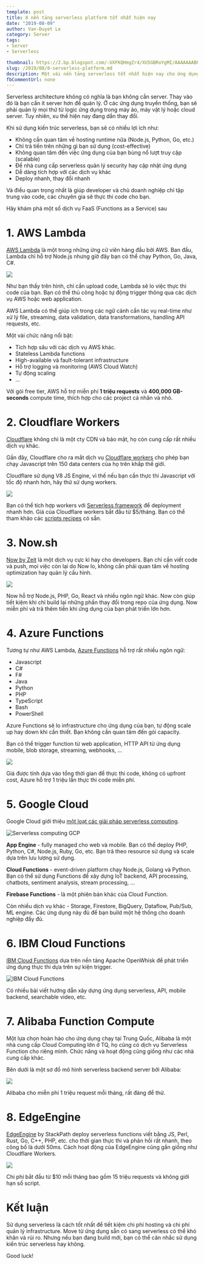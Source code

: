 ```yaml
---
template: post
title: 8 nền tảng serverless platform tốt nhất hiện nay
date: "2019-08-09"
author: Van-Duyet Le
category: Server
tags:
- Server
- Serverless

thumbnail: https://2.bp.blogspot.com/-UXFKQHmgZr4/XU5GBRoYgMI/AAAAAAABFX4/36g3ohD57bUaGSoqwPctGsTdL4lG85vPwCK4BGAYYCw/s1600/serverless-arch.jpg
slug: /2019/08/8-serverless-platform.md
description: Một vài nền tảng serverless tốt nhất hiện nay cho ứng dụng của bạn.
fbCommentUrl: none
---
```


Serverless architecture không có nghĩa là bạn không cần server. Thay vào đó là bạn cần ít server hơn để quản lý. Ở các ứng dụng truyền thống, bạn sẽ phải quản lý mọi thứ từ logic ứng dụng trong máy ảo, máy vật lý hoặc cloud server. Tuy nhiên, xu thế hiện nay đang dần thay đổi.

<script type="text/javascript" src="https://ssl.gstatic.com/trends_nrtr/1845_RC03/embed_loader.js"></script> <script type="text/javascript"> trends.embed.renderExploreWidget("TIMESERIES", {"comparisonItem":[{"keyword":"serverless","geo":"","time":"today 5-y"}],"category":0,"property":""}, {"exploreQuery":"date=today%205-y&q=serverless","guestPath":"https://trends.google.com:443/trends/embed/"}); </script> 


Khi sử dụng kiến trúc serverless, bạn sẽ có nhiều lợi ích như:
- Không cần quan tâm về hosting runtime nữa (Node.js, Python, Go, etc.)
- Chỉ trả tiền trên những gì bạn sử dụng (cost-effective)
- Không quan tâm đến việc ứng dụng của bạn bùng nổ lượt truy cập (scalable)
- Để nhà cung cấp serverless quản lý security hay cập nhật ứng dụng
- Dễ dàng tích hợp với các dịch vụ khác
- Deploy nhanh, thay đổi nhanh

Và điều quan trọng nhất là giúp developer và chủ doanh nghiệp chỉ tập trung vào code, các chuyên gia sẽ thực thi code cho bạn. 

Hãy khám phá một số dịch vụ FaaS (Functions as a Service) sau

# 1. AWS Lambda

[AWS Lambda](https://aws.amazon.com/lambda/) là một trong những ứng cử viên hàng đầu bởi AWS. Ban đầu, Lambda chỉ hỗ trợ Node.js nhưng giờ đây bạn có thể chạy Python, Go, Java, C#.

![](https://4.bp.blogspot.com/-i6E1jLX5Ebo/XU4-S8lgbpI/AAAAAAABFWo/UhzrkUDRYAgtM4_ibuF8AE-Md59bu2s1gCK4BGAYYCw/s1600/aws-lambda.png)

Như bạn thấy trên hình, chỉ cần upload code, Lambda sẽ lo việc thực thi code của bạn. Bạn có thể thủ công hoặc tự động trigger thông qua các dịch vụ AWS hoặc web application.

AWS Lambda có thể giúp ích trong các ngữ cảnh cần tác vụ real-time như xử lý file, streaming, data validation, data transformations, handling API requests, etc. 

Một vài chức năng nổi bật: 
- Tích hợp sâu với các dịch vụ AWS khác.
- Stateless Lambda functions
- High-available và fault-tolerant infrastructure
- Hỗ trợ logging và monitoring (AWS Cloud Watch)
- Tự động scaling
- ...

Với gói free tier, AWS hỗ trợ miễn phí **1 triệu requests** và **400,000 GB-seconds** compute time, thích hợp cho các project cá nhân và nhỏ.

# 2. Cloudflare Workers

[Cloudflare](https://cloudflare.com) không chỉ là một cty CDN và bảo mật, họ còn cung cấp rất nhiều dịch vụ khác. 

Gần đây, Cloudflare cho ra mắt dịch vụ [Cloudflare workers](https://www.cloudflare.com/products/cloudflare-workers/) cho phép bạn chạy Javascript trên 150 data centers của họ trên khắp thế giới. 

Cloudflare sử dụng V8 JS Engine, vì thế nếu bạn cần thực thi Javascript với tốc độ nhanh hơn, hãy thử sử dụng workers. 

![](https://3.bp.blogspot.com/-YEcQW5CMowM/XU47r2PXLJI/AAAAAAABFWQ/KbBfS4sgDyQm5ZnRXSKP3Lxecd3HtEJUwCK4BGAYYCw/s1600/cloudflare-workers-e1552762535324.png)

Bạn có thể tích hợp workers với [Serverless framework](https://serverless.com/) để deployment nhanh hơn. Giá của Cloudflare workers bắt đầu từ $5/tháng. Bạn có thể tham khảo các [scripts recipes](https://developers.cloudflare.com/workers/recipes/) có sẵn.

# 3. Now.sh

[Now by Zeit](https://zeit.co/now) là một dịch vụ cực kì hay cho developers. Bạn chỉ cần viết code và push, mọi việc còn lại do Now lo, không cần phải quan tâm về hosting optimization hay quản lý cấu hình. 

![](https://1.bp.blogspot.com/-njcOOJws1gc/XU4-GxoBUwI/AAAAAAABFWg/ATJ8hG7aPlgQy072zb0jPT1g3ZSuM-JZACLcBGAs/s1600/Screen%2BShot%2B2019-08-10%2Bat%2B10.43.54%2BAM.png)


Now hỗ trợ Node.js, PHP, Go, React và nhiều ngôn ngữ khác. Now còn giúp tiết kiệm khi chỉ build lại những phần thay đổi trong repo của ứng dụng. Now miễn phí và trả thêm tiền khi ứng dụng của bạn phát triển lớn hơn. 


# 4. Azure Functions

Tương tự như AWS Lambda, [Azure Functions](https://azure.microsoft.com/en-us/services/functions/) hỗ trợ rất nhiều ngôn ngữ:
- Javascript
- C#
- F#
- Java
- Python
- PHP
- TypeScript
- Bash
- PowerShell

Azure Functions sẽ lo infrastructure cho ứng dụng của bạn, tự động scale up hay down khi cần thiết. Bạn không cần quan tâm đến gói capacity. 

Bạn có thể trigger function từ web application, HTTP API từ ứng dụng mobile, blob storage, streaming, webhooks, ...

![](/media/2019/azure-function.svg)

Giá được tính dựa vào tổng thời gian để thực thi code, không có upfront cost, Azure hỗ trợ 1 triệu lần thực thi code miễn phí.

# 5. Google Cloud

Google Cloud giới thiệu [một loạt các giải pháp serverless computing](https://cloud.google.com/serverless/).

![Serverless computing GCP](https://2.bp.blogspot.com/-qldMB_ilBXo/XU5A7We4OkI/AAAAAAABFW8/2OGXEBDl4VIwD_RzsNaDcBzCsg1TE958wCK4BGAYYCw/s1600/Screen%2BShot%2B2019-08-10%2Bat%2B10.58.23%2BAM.png)

**App Engine** - fully managed cho web và mobile. Bạn có thể deploy PHP, Python, C#, Node.js, Ruby, Go, etc. Bạn trả theo resource sử dụng và scale dựa trên lưu lượng sử dụng.

**Cloud Functions** - event-driven platform chạy Node.js, Golang và Python. Bạn có thể sử dụng Functions để xây dựng IoT backend, API processing, chatbots, sentiment analysis, stream processing, ...

**Firebase Functions** - là một phiên bản khác của Cloud Function.

Còn nhiều dịch vụ khác - Storage, Firestore, BigQuery, Dataflow, Pub/Sub, ML engine. Các ứng dụng này đủ để bạn build một hệ thống cho doanh nghiệp đầy đủ.

# 6. IBM Cloud Functions

[IBM Cloud Functions](https://cloud.ibm.com/functions/) dựa trên nền tảng Apache OpenWhisk để phát triển ứng dụng thực thi dựa trên sự kiện trigger. 

![IBM Cloud Functions](https://2.bp.blogspot.com/-C7R-_R3M35Y/XU5ChgIbh4I/AAAAAAABFXQ/SKp4sfa16WckI_85SvI2AbOUB13_BDZOwCK4BGAYYCw/s1600/Screen%2BShot%2B2019-08-10%2Bat%2B11.04.57%2BAM.png)

Có nhiều bài viết hướng dẫn xây dựng ứng dụng serverless, API, mobile backend, searchable video, etc.

# 7. Alibaba Function Compute

Một lựa chọn hoàn hảo cho ứng dụng chạy tại Trung Quốc, Alibaba là một nhà cung cấp Cloud Computing lớn ở TQ, họ cũng có dịch vụ Serverless Function cho riêng mình. Chức năng và hoạt động cũng giống như các nhà cung cấp khác. 

Bên dưới là một sơ đồ mô hình serverless backend server bởi Alibaba:

![](https://1.bp.blogspot.com/-FiatH7qdS0s/XU5DlXF7h2I/AAAAAAABFXg/C_bHlQ1yotgYcfWZle0l9mRFbraGTkyqQCK4BGAYYCw/s1600/TB1OuNEG7yWBuNjy0FpXXassXXa-1530-1140.png)

Alibaba cho miễn phí 1 triệu request mỗi tháng, rất đáng để thử.

# 8. EdgeEngine

[EdgeEngine](https://www.stackpath.com/products/edge-computing/serverless-scripting/) by StackPath deploy serverless functions viết bằng JS, Perl, Rust, Go, C++, PHP, etc. cho thời gian thực thi và phản hồi rất nhanh, theo công bố là dưới 50ms. Cách hoạt động của EdgeEngine cũng gần giống như Cloudflare Workers.

![](https://4.bp.blogspot.com/-gL5OCoFFI9o/XU5Eb51EYHI/AAAAAAABFXs/eXY1IJgiPCg7wsiT-1y7IC07Ip5gwfxdgCK4BGAYYCw/s1600/stackpath-edgeengine-instant-global-deployment-1.png)

Chi phí bắt đầu từ $10 mỗi tháng bao gồm 15 triệu requests và không giới hạn số script.

# Kết luận

Sử dụng serverless là cách tốt nhất để tiết kiệm chi phí hosting và chi phí quản lý infrastructure. Move từ ứng dụng sẵn có sang serverless có thể khó khăn và rủi ro. Nhưng nếu bạn đang build mới, bạn có thể cân nhắc sử dụng kiến trúc serverless hay không.

Good luck!